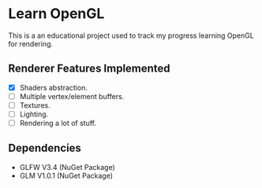 # Learn OpenGL
This is a an educational project used to track my progress learning OpenGL for rendering.

## Renderer Features Implemented
- [X]  Shaders abstraction.
- [ ]  Multiple vertex/element buffers.
- [ ]  Textures.
- [ ]  Lighting.
- [ ]  Rendering a lot of stuff.

## Dependencies
- GLFW V3.4 (NuGet Package)
- GLM V1.0.1 (NuGet Package)
